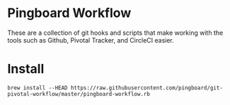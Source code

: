 Pingboard Workflow
====================

These are a collection of git hooks and scripts that make working with the tools such as Github, Pivotal Tracker, and CircleCI easier.

Install
=======

`brew install --HEAD https://raw.githubusercontent.com/pingboard/git-pivotal-workflow/master/pingboard-workflow.rb`